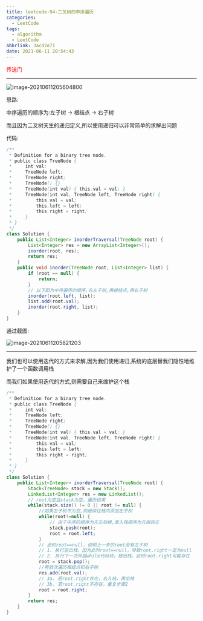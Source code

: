 ```yaml
---
title: leetcode-94-二叉树的中序遍历
categories:
  - LeetCode
tags:
  - algorithm
  - LeetCode
abbrlink: 3acd2e71
date: 2021-06-11 20:54:43
---
```


<a href="https://leetcode-cn.com/problems/binary-tree-inorder-traversal/submissions/" style="color:red;text-decoration:none">传送门</a>

<hr/>

![image-20210611205604800](https://gitee.com/cao_ziqiang/img/raw/master/20210611205604.png)

思路:

中序遍历的顺序为:左子树	->	根结点	->	右子树

而且因为二叉树天生的递归定义,所以使用递归可以非常简单的求解出问题

代码:

```java
/**
 * Definition for a binary tree node.
 * public class TreeNode {
 *     int val;
 *     TreeNode left;
 *     TreeNode right;
 *     TreeNode() {}
 *     TreeNode(int val) { this.val = val; }
 *     TreeNode(int val, TreeNode left, TreeNode right) {
 *         this.val = val;
 *         this.left = left;
 *         this.right = right;
 *     }
 * }
 */
class Solution {
    public List<Integer> inorderTraversal(TreeNode root) {
        List<Integer> res = new ArrayList<Integer>();
        inorder(root, res);
        return res;
    }
    public void inorder(TreeNode root, List<Integer> list) {
        if (root == null) {
            return;
        }
        // 以下即为中序遍历的顺序,先左子树,再根结点,再右子树
        inorder(root.left, list);
        list.add(root.val);
        inorder(root.right, list);
    }
}
```

通过截图:

![image-20210611205821203](https://gitee.com/cao_ziqiang/img/raw/master/20210611205821.png)

<hr/>

我们也可以使用迭代的方式来求解,因为我们使用递归,系统的底层替我们隐性地维护了一个函数调用栈

而我们如果使用迭代的方式,则需要自己来维护这个栈

```java
/**
 * Definition for a binary tree node.
 * public class TreeNode {
 *     int val;
 *     TreeNode left;
 *     TreeNode right;
 *     TreeNode() {}
 *     TreeNode(int val) { this.val = val; }
 *     TreeNode(int val, TreeNode left, TreeNode right) {
 *         this.val = val;
 *         this.left = left;
 *         this.right = right;
 *     }
 * }
 */
class Solution {
    public List<Integer> inorderTraversal(TreeNode root) {
        Stack<TreeNode> stack = new Stack();
        LinkedList<Integer> res = new LinkedList();
        // root为空且stack为空，遍历结束
        while(stack.size() != 0 || root != null) {
            //如果左子树不为空,则继续往栈内添加左子树
           	while(root!=null) {
                // 由于中序的顺序为先左后根,故入栈顺序为先根后左
                stack.push(root);
                root = root.left;
            }
            // 此时root==null，说明上一步的root没有左子树
            // 1. 执行左出栈。因为此时root==null，导致root.right一定为null
            // 2. 执行下一次外层while代码块，根出栈。此时root.right可能存在
            root = stack.pop();
            //再依次遍历根结点和右子树
            res.add(root.val);
            // 3a. 若root.right存在，右入栈，再出栈
            // 3b. 若root.right不存在，重复步骤2
            root = root.right;
        }
        return res;
    }
}
```

